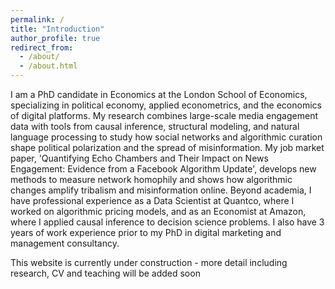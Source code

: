 ```yaml
---
permalink: /
title: "Introduction"
author_profile: true
redirect_from: 
  - /about/
  - /about.html
---
```

I am a PhD candidate in Economics at the London School of Economics, specializing in political economy, applied econometrics, and the economics of digital platforms. My research combines large-scale media engagement data with tools from causal inference, structural modeling, and natural language processing to study how social networks and algorithmic curation shape political polarization and the spread of misinformation. My job market paper, 'Quantifying Echo Chambers and Their Impact on News Engagement: Evidence from a Facebook Algorithm Update', develops new methods to measure network homophily and shows how algorithmic changes amplify tribalism and misinformation online. Beyond academia, I have professional experience as a Data Scientist at Quantco, where I worked on algorithmic pricing models, and as an Economist at Amazon, where I applied causal inference to decision science problems. I also have 3 years of work experience prior to my PhD in digital marketing and management consultancy.

This website is currently under construction - more detail including research, CV and teaching will be added soon